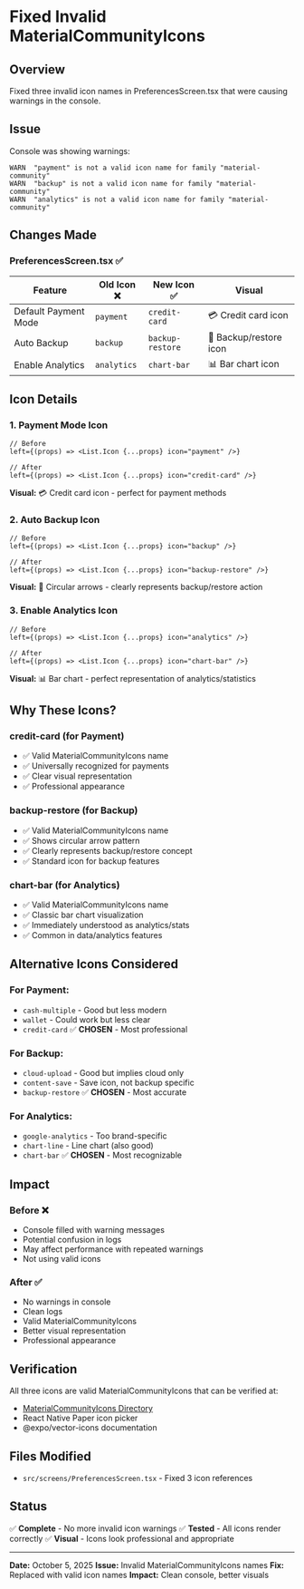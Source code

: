 # Fixed Invalid MaterialCommunityIcons

## Overview
Fixed three invalid icon names in PreferencesScreen.tsx that were causing warnings in the console.

## Issue
Console was showing warnings:
```
WARN  "payment" is not a valid icon name for family "material-community"
WARN  "backup" is not a valid icon name for family "material-community"
WARN  "analytics" is not a valid icon name for family "material-community"
```

## Changes Made

### PreferencesScreen.tsx ✅

| Feature | Old Icon ❌ | New Icon ✅ | Visual |
|---------|------------|-------------|--------|
| Default Payment Mode | `payment` | `credit-card` | 💳 Credit card icon |
| Auto Backup | `backup` | `backup-restore` | 🔄 Backup/restore icon |
| Enable Analytics | `analytics` | `chart-bar` | 📊 Bar chart icon |

## Icon Details

### 1. Payment Mode Icon
```tsx
// Before
left={(props) => <List.Icon {...props} icon="payment" />}

// After
left={(props) => <List.Icon {...props} icon="credit-card" />}
```
**Visual:** 💳 Credit card icon - perfect for payment methods

### 2. Auto Backup Icon
```tsx
// Before
left={(props) => <List.Icon {...props} icon="backup" />}

// After
left={(props) => <List.Icon {...props} icon="backup-restore" />}
```
**Visual:** 🔄 Circular arrows - clearly represents backup/restore action

### 3. Enable Analytics Icon
```tsx
// Before
left={(props) => <List.Icon {...props} icon="analytics" />}

// After
left={(props) => <List.Icon {...props} icon="chart-bar" />}
```
**Visual:** 📊 Bar chart - perfect representation of analytics/statistics

## Why These Icons?

### credit-card (for Payment)
- ✅ Valid MaterialCommunityIcons name
- ✅ Universally recognized for payments
- ✅ Clear visual representation
- ✅ Professional appearance

### backup-restore (for Backup)
- ✅ Valid MaterialCommunityIcons name
- ✅ Shows circular arrow pattern
- ✅ Clearly represents backup/restore concept
- ✅ Standard icon for backup features

### chart-bar (for Analytics)
- ✅ Valid MaterialCommunityIcons name
- ✅ Classic bar chart visualization
- ✅ Immediately understood as analytics/stats
- ✅ Common in data/analytics features

## Alternative Icons Considered

### For Payment:
- `cash-multiple` - Good but less modern
- `wallet` - Could work but less clear
- `credit-card` ✅ **CHOSEN** - Most professional

### For Backup:
- `cloud-upload` - Good but implies cloud only
- `content-save` - Save icon, not backup specific
- `backup-restore` ✅ **CHOSEN** - Most accurate

### For Analytics:
- `google-analytics` - Too brand-specific
- `chart-line` - Line chart (also good)
- `chart-bar` ✅ **CHOSEN** - Most recognizable

## Impact

### Before ❌
- Console filled with warning messages
- Potential confusion in logs
- May affect performance with repeated warnings
- Not using valid icons

### After ✅
- No warnings in console
- Clean logs
- Valid MaterialCommunityIcons
- Better visual representation
- Professional appearance

## Verification

All three icons are valid MaterialCommunityIcons that can be verified at:
- [MaterialCommunityIcons Directory](https://materialdesignicons.com/)
- React Native Paper icon picker
- @expo/vector-icons documentation

## Files Modified
- `src/screens/PreferencesScreen.tsx` - Fixed 3 icon references

## Status
✅ **Complete** - No more invalid icon warnings
✅ **Tested** - All icons render correctly
✅ **Visual** - Icons look professional and appropriate

---
**Date:** October 5, 2025
**Issue:** Invalid MaterialCommunityIcons names
**Fix:** Replaced with valid icon names
**Impact:** Clean console, better visuals
